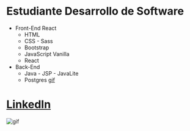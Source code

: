 
 # Estudiante Desarrollo de Software
 - Front-End React
     - HTML
     - CSS - Sass
     - Bootstrap
     - JavaScript Vanilla
     - React
 - Back-End
     - Java - JSP - JavaLite
     - Postgres
[gif](https://c.tenor.com/pPKOYQpTO8AAAAAd/monkey-developer.gif)
# [LinkedIn](https://www.linkedin.com/in/leonardo-bellido/)
![gif](https://c.tenor.com/pPKOYQpTO8AAAAAd/monkey-developer.gif)


<!--
**ramone02/ramone02** is a ✨ _special_ ✨ repository because its `README.md` (this file) appears on your GitHub profile.

Here are some ideas to get you started:

- 🔭 I’m currently working on ...
- 🌱 I’m currently learning ...
- 👯 I’m looking to collaborate on ...
- 🤔 I’m looking for help with ...
- 💬 Ask me about ...
- 📫 How to reach me: ...
- 😄 Pronouns: ...
- ⚡ Fun fact: ...
-->
